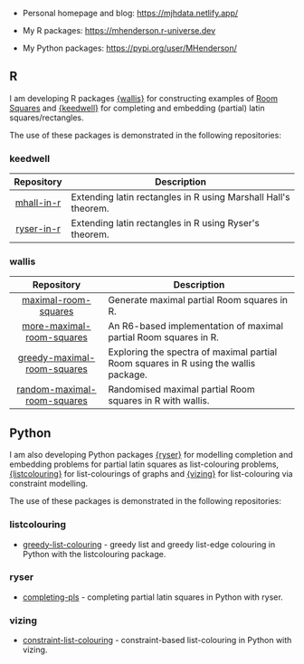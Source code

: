 - Personal homepage and blog: https://mjhdata.netlify.app/

- My R packages: https://mhenderson.r-universe.dev

- My Python packages: https://pypi.org/user/MHenderson/

## R

I am developing R packages [{wallis}](https://github.com/MHenderson/wallis) for constructing examples of [Room Squares](https://en.wikipedia.org/wiki/Room_square) and [{keedwell}](https://github.com/MHenderson/keedwell) for completing and embedding (partial) latin squares/rectangles.

The use of these packages is demonstrated in the following repositories:

### keedwell

| Repository                                             | Description                                                    |
|:------------------------------------------------------:|----------------------------------------------------------------|
| [mhall-in-r](https://github.com/MHenderson/mhall-in-r) | Extending latin rectangles in R using Marshall Hall's theorem. |
| [ryser-in-r](https://github.com/MHenderson/ryser-in-r) | Extending latin rectangles in R using Ryser's theorem.         |

### wallis

| Repository                                                                                | Description                                                    |
|:-----------------------------------------------------------------------------------------:|---------------------------------------------------------------------------------------|
| [maximal-room-squares](https://github.com/MHenderson/maximal-room-squares)                | Generate maximal partial Room squares in R.                                           |
| [more-maximal-room-squares](https://github.com/MHenderson/more-maximal-room-squares)      | An R6-based implementation of maximal partial Room squares in R.                      |
| [greedy-maximal-room-squares](https://github.com/MHenderson/greedy-maximal-room-squares)  | Exploring the spectra of maximal partial Room squares in R using the wallis package.|
| [random-maximal-room-squares](https://github.com/MHenderson/random-maximal-room-squares)  | Randomised maximal partial Room squares in R with wallis.                             |

## Python

I am also developing Python packages [{ryser}](https://github.com/MHenderson/ryser) for modelling completion and embedding problems for partial latin squares as list-colouring problems, [{listcolouring}](https://github.com/MHenderson/listcolouring) for list-colourings of graphs and [{vizing}](https://github.com/MHenderson/vizing) for list-colouring via constraint modelling.

The use of these packages is demonstrated in the following repositories:

### listcolouring

- [greedy-list-colouring](https://github.com/MHenderson/greedy-list-colouring) - greedy list and greedy list-edge colouring in Python with the listcolouring package.

### ryser

- [completing-pls](https://github.com/MHenderson/completing-pls) - completing partial latin squares in Python with ryser.

### vizing

- [constraint-list-colouring](https://github.com/MHenderson/constraint-list-colouring) - constraint-based list-colouring in Python with vizing.

